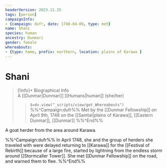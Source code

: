 ```yaml
---
headerVersion: 2023.11.25
tags: [person]
campaignInfo: 
- {campaign: dufr, date: 1748-04-09, type: met}
name: Shani
species: human
ancestry: Dunmari
gender: female
whereabouts: 
- {type: home, prefix: northern, location: plains of Karawa }
---
```

# Shani
>[!info]+ Biographical Info  
> A [[Dunmar|Dunmari]] [[Humans|human]] (she/her)  
>> `$=dv.view("_scripts/view/get_Whereabouts")`  
>> %%^Campaign:dufr%% Met by the [[Dunmar Fellowship]] on April 9th, 1748 on the [[Samtal|plains of Karawa]], [[Eastern Dunmar]], [[Dunmar]] %%^End%%

A goat herder from the area around Karawa. 

%%^Campaign:dufr%%
In April 1748, she and the group of herders she traveled with were delayed returning to [[Karawa]] for the [[Festival of Rebirth]] because of a large fire, started by lightning from the endless storm around [[Stormcaller Tower]]. She met [[Dunmar Fellowship]] on the road, and warned them to flee. 
%%^End%%